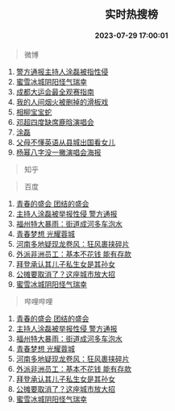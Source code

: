 <div align="center"><h2>实时热搜榜</h2><h4>2023-07-29 17:00:01</h4></div>

> 微博  

1. [警方通报主持人涂磊被指性侵](https://s.weibo.com/weibo?q=%23%E8%AD%A6%E6%96%B9%E9%80%9A%E6%8A%A5%E4%B8%BB%E6%8C%81%E4%BA%BA%E6%B6%82%E7%A3%8A%E8%A2%AB%E6%8C%87%E6%80%A7%E4%BE%B5%23&t=31&band_rank=1&Refer=top)<br />
2. [蜜雪冰城阴阳怪气瑞幸](https://s.weibo.com/weibo?q=%23%E8%9C%9C%E9%9B%AA%E5%86%B0%E5%9F%8E%E9%98%B4%E9%98%B3%E6%80%AA%E6%B0%94%E7%91%9E%E5%B9%B8%23&t=31&band_rank=2&Refer=top)<br />
3. [成都大运会最全观赛指南](https://s.weibo.com/weibo?q=%23%E6%88%90%E9%83%BD%E5%A4%A7%E8%BF%90%E4%BC%9A%E6%9C%80%E5%85%A8%E8%A7%82%E8%B5%9B%E6%8C%87%E5%8D%97%23&t=31&band_rank=3&Refer=top)<br />
4. [我的人间烟火被删掉的滑板戏](https://s.weibo.com/weibo?q=%23%E6%88%91%E7%9A%84%E4%BA%BA%E9%97%B4%E7%83%9F%E7%81%AB%E8%A2%AB%E5%88%A0%E6%8E%89%E7%9A%84%E6%BB%91%E6%9D%BF%E6%88%8F%23&t=31&band_rank=4&Refer=top)<br />
5. [相柳宝宝蛇](https://s.weibo.com/weibo?q=%E7%9B%B8%E6%9F%B3%E5%AE%9D%E5%AE%9D%E8%9B%87&t=31&band_rank=5&Refer=top)<br />
6. [邓超四度缺席鹿晗演唱会](https://s.weibo.com/weibo?q=%23%E9%82%93%E8%B6%85%E5%9B%9B%E5%BA%A6%E7%BC%BA%E5%B8%AD%E9%B9%BF%E6%99%97%E6%BC%94%E5%94%B1%E4%BC%9A%23&t=31&band_rank=6&Refer=top)<br />
7. [涂磊](https://s.weibo.com/weibo?q=%E6%B6%82%E7%A3%8A&t=31&band_rank=7&Refer=top)<br />
8. [父母不懂英语从县城出国看女儿](https://s.weibo.com/weibo?q=%23%E7%88%B6%E6%AF%8D%E4%B8%8D%E6%87%82%E8%8B%B1%E8%AF%AD%E4%BB%8E%E5%8E%BF%E5%9F%8E%E5%87%BA%E5%9B%BD%E7%9C%8B%E5%A5%B3%E5%84%BF%23&t=31&band_rank=8&Refer=top)<br />
9. [杨幂八字没一撇演唱会海报](https://s.weibo.com/weibo?q=%23%E6%9D%A8%E5%B9%82%E5%85%AB%E5%AD%97%E6%B2%A1%E4%B8%80%E6%92%87%E6%BC%94%E5%94%B1%E4%BC%9A%E6%B5%B7%E6%8A%A5%23&t=31&band_rank=9&Refer=top)<br />

> 知乎  


> 百度  

1. [青春的盛会 团结的盛会](https://www.baidu.com/s?wd=%E9%9D%92%E6%98%A5%E7%9A%84%E7%9B%9B%E4%BC%9A+%E5%9B%A2%E7%BB%93%E7%9A%84%E7%9B%9B%E4%BC%9A&sa=fyb_news&rsv_dl=fyb_news)<br />
2. [主持人涂磊被举报性侵 警方通报](https://www.baidu.com/s?wd=%E4%B8%BB%E6%8C%81%E4%BA%BA%E6%B6%82%E7%A3%8A%E8%A2%AB%E4%B8%BE%E6%8A%A5%E6%80%A7%E4%BE%B5+%E8%AD%A6%E6%96%B9%E9%80%9A%E6%8A%A5&sa=fyb_news&rsv_dl=fyb_news)<br />
3. [福州特大暴雨：街道成河多车泡水](https://www.baidu.com/s?wd=%E7%A6%8F%E5%B7%9E%E7%89%B9%E5%A4%A7%E6%9A%B4%E9%9B%A8%EF%BC%9A%E8%A1%97%E9%81%93%E6%88%90%E6%B2%B3%E5%A4%9A%E8%BD%A6%E6%B3%A1%E6%B0%B4&sa=fyb_news&rsv_dl=fyb_news)<br />
4. [青春梦想 光耀蓉城](https://www.baidu.com/s?wd=%E9%9D%92%E6%98%A5%E6%A2%A6%E6%83%B3+%E5%85%89%E8%80%80%E8%93%89%E5%9F%8E&sa=fyb_news&rsv_dl=fyb_news)<br />
5. [河南多地疑现龙卷风：狂风裹挟碎片](https://www.baidu.com/s?wd=%E6%B2%B3%E5%8D%97%E5%A4%9A%E5%9C%B0%E7%96%91%E7%8E%B0%E9%BE%99%E5%8D%B7%E9%A3%8E%EF%BC%9A%E7%8B%82%E9%A3%8E%E8%A3%B9%E6%8C%9F%E7%A2%8E%E7%89%87&sa=fyb_news&rsv_dl=fyb_news)<br />
6. [外派非洲员工：基本不花钱 能有存款](https://www.baidu.com/s?wd=%E5%A4%96%E6%B4%BE%E9%9D%9E%E6%B4%B2%E5%91%98%E5%B7%A5%EF%BC%9A%E5%9F%BA%E6%9C%AC%E4%B8%8D%E8%8A%B1%E9%92%B1+%E8%83%BD%E6%9C%89%E5%AD%98%E6%AC%BE&sa=fyb_news&rsv_dl=fyb_news)<br />
7. [拜登承认其儿子私生女是其孙女](https://www.baidu.com/s?wd=%E6%8B%9C%E7%99%BB%E6%89%BF%E8%AE%A4%E5%85%B6%E5%84%BF%E5%AD%90%E7%A7%81%E7%94%9F%E5%A5%B3%E6%98%AF%E5%85%B6%E5%AD%99%E5%A5%B3&sa=fyb_news&rsv_dl=fyb_news)<br />
8. [公摊要取消了？这座城市放大招](https://www.baidu.com/s?wd=%E5%85%AC%E6%91%8A%E8%A6%81%E5%8F%96%E6%B6%88%E4%BA%86%EF%BC%9F%E8%BF%99%E5%BA%A7%E5%9F%8E%E5%B8%82%E6%94%BE%E5%A4%A7%E6%8B%9B&sa=fyb_news&rsv_dl=fyb_news)<br />
9. [蜜雪冰城阴阳怪气瑞幸](https://www.baidu.com/s?wd=%E8%9C%9C%E9%9B%AA%E5%86%B0%E5%9F%8E%E9%98%B4%E9%98%B3%E6%80%AA%E6%B0%94%E7%91%9E%E5%B9%B8&sa=fyb_news&rsv_dl=fyb_news)<br />

> 哔哩哔哩  

1. [青春的盛会 团结的盛会](https://www.baidu.com/s?wd=%E9%9D%92%E6%98%A5%E7%9A%84%E7%9B%9B%E4%BC%9A+%E5%9B%A2%E7%BB%93%E7%9A%84%E7%9B%9B%E4%BC%9A&sa=fyb_news&rsv_dl=fyb_news)<br />
2. [主持人涂磊被举报性侵 警方通报](https://www.baidu.com/s?wd=%E4%B8%BB%E6%8C%81%E4%BA%BA%E6%B6%82%E7%A3%8A%E8%A2%AB%E4%B8%BE%E6%8A%A5%E6%80%A7%E4%BE%B5+%E8%AD%A6%E6%96%B9%E9%80%9A%E6%8A%A5&sa=fyb_news&rsv_dl=fyb_news)<br />
3. [福州特大暴雨：街道成河多车泡水](https://www.baidu.com/s?wd=%E7%A6%8F%E5%B7%9E%E7%89%B9%E5%A4%A7%E6%9A%B4%E9%9B%A8%EF%BC%9A%E8%A1%97%E9%81%93%E6%88%90%E6%B2%B3%E5%A4%9A%E8%BD%A6%E6%B3%A1%E6%B0%B4&sa=fyb_news&rsv_dl=fyb_news)<br />
4. [青春梦想 光耀蓉城](https://www.baidu.com/s?wd=%E9%9D%92%E6%98%A5%E6%A2%A6%E6%83%B3+%E5%85%89%E8%80%80%E8%93%89%E5%9F%8E&sa=fyb_news&rsv_dl=fyb_news)<br />
5. [河南多地疑现龙卷风：狂风裹挟碎片](https://www.baidu.com/s?wd=%E6%B2%B3%E5%8D%97%E5%A4%9A%E5%9C%B0%E7%96%91%E7%8E%B0%E9%BE%99%E5%8D%B7%E9%A3%8E%EF%BC%9A%E7%8B%82%E9%A3%8E%E8%A3%B9%E6%8C%9F%E7%A2%8E%E7%89%87&sa=fyb_news&rsv_dl=fyb_news)<br />
6. [外派非洲员工：基本不花钱 能有存款](https://www.baidu.com/s?wd=%E5%A4%96%E6%B4%BE%E9%9D%9E%E6%B4%B2%E5%91%98%E5%B7%A5%EF%BC%9A%E5%9F%BA%E6%9C%AC%E4%B8%8D%E8%8A%B1%E9%92%B1+%E8%83%BD%E6%9C%89%E5%AD%98%E6%AC%BE&sa=fyb_news&rsv_dl=fyb_news)<br />
7. [拜登承认其儿子私生女是其孙女](https://www.baidu.com/s?wd=%E6%8B%9C%E7%99%BB%E6%89%BF%E8%AE%A4%E5%85%B6%E5%84%BF%E5%AD%90%E7%A7%81%E7%94%9F%E5%A5%B3%E6%98%AF%E5%85%B6%E5%AD%99%E5%A5%B3&sa=fyb_news&rsv_dl=fyb_news)<br />
8. [公摊要取消了？这座城市放大招](https://www.baidu.com/s?wd=%E5%85%AC%E6%91%8A%E8%A6%81%E5%8F%96%E6%B6%88%E4%BA%86%EF%BC%9F%E8%BF%99%E5%BA%A7%E5%9F%8E%E5%B8%82%E6%94%BE%E5%A4%A7%E6%8B%9B&sa=fyb_news&rsv_dl=fyb_news)<br />
9. [蜜雪冰城阴阳怪气瑞幸](https://www.baidu.com/s?wd=%E8%9C%9C%E9%9B%AA%E5%86%B0%E5%9F%8E%E9%98%B4%E9%98%B3%E6%80%AA%E6%B0%94%E7%91%9E%E5%B9%B8&sa=fyb_news&rsv_dl=fyb_news)<br />
